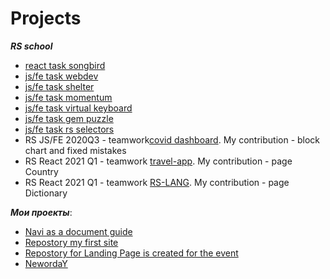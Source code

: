 # Projects

***RS school***

* [react task songbird](https://burik84-songbird.netlify.app)
* [js/fe task webdev](https://rolling-scopes-school.github.io/burik84-JS2020Q3/webdev/)
* [js/fe task shelter](https://rolling-scopes-school.github.io/burik84-JS2020Q3/shelter/pages/main/main.html)
* [js/fe task momentum](https://rolling-scopes-school.github.io/burik84-JS2020Q3/momentum/)
* [js/fe task virtual keyboard](https://rolling-scopes-school.github.io/burik84-JS2020Q3/virtual-keyboard/)
* [js/fe task gem puzzle](https://rolling-scopes-school.github.io/burik84-JS2020Q3/gem-puzzle/build/)
* [js/fe task rs selectors](https://rolling-scopes-school.github.io/burik84-JS2020Q3/rs-css/build/index.html)
* RS JS/FE 2020Q3 - teamwork[covid dashboard](https://rolling-scopes-school.github.io/burik84-JS2020Q3/covid-dashboard/build/index.html). My contribution - block chart and fixed mistakes
* RS React 2021 Q1 - teamwork [travel-app](https://anatoliyak.github.io/travel-app/#/). My contribution - page Country
* RS React 2021 Q1 - teamwork [RS-LANG](https://rs-lang-74-client.herokuapp.com/main). My contribution - page Dictionary

***Мои проекты***:

* [Navi as a document guide](https://github.com/burik84/navi)
* [Repostory my first site](https://github.com/burik84/okbur)
* [Repostory for Landing Page is created for the event](https://github.com/burik84/robotsForward)
* [NewordaY](https://burik84.github.io/neworday/)
